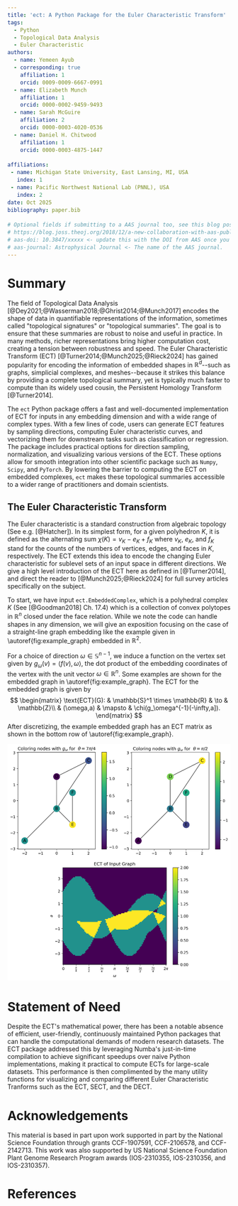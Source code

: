 ```yaml
---
title: 'ect: A Python Package for the Euler Characteristic Transform'
tags:
  - Python
  - Topological Data Analysis
  - Euler Characteristic 
authors:
  - name: Yemeen Ayub
  - corresponding: true
    affiliation: 1
    orcid: 0009-0009-6667-0991
  - name: Elizabeth Munch
    affiliation: 1
    orcid: 0000-0002-9459-9493
  - name: Sarah McGuire
    affiliation: 2
    orcid: 0000-0003-4020-0536
  - name: Daniel H. Chitwood 
    affiliation: 1
    orcid: 0000-0003-4875-1447

affiliations:
 - name: Michigan State University, East Lansing, MI, USA
   index: 1
 - name: Pacific Northwest National Lab (PNNL), USA
   index: 2
date: Oct 2025
bibliography: paper.bib

# Optional fields if submitting to a AAS journal too, see this blog post:
# https://blog.joss.theoj.org/2018/12/a-new-collaboration-with-aas-publishings
# aas-doi: 10.3847/xxxxx <- update this with the DOI from AAS once you know it.
# aas-journal: Astrophysical Journal <- The name of the AAS journal.
---
```


# Summary

The field of Topological Data Analysis [@Dey2021;@Wasserman2018;@Ghrist2014;@Munch2017] encodes the shape of data in quantifiable representations of the information, sometimes called "topological signatures" or "topological summaries". The goal is to ensure that these summaries are robust to noise and useful in practice. In many methods, richer representations bring higher computation cost, creating a tension between robustness and speed. The Euler Characteristic Transform (ECT) [@Turner2014;@Munch2025;@Rieck2024] has gained popularity for encoding the information of embedded shapes in $\mathbb{R}^d$--such as graphs, simplicial complexes, and meshes--because it strikes this balance by providing a complete topological summary, yet is typically much faster to compute than its widely used cousin, the Persistent Homology Transform [@Turner2014].

The `ect` Python package offers a fast and well-documented implementation of ECT for inputs in any embedding dimension and with a wide range of complex types. With a few lines of code, users can generate ECT features by sampling directions, computing Euler characteristic curves, and vectorizing them for downstream tasks such as classification or regression. The package includes practical options for direction sampling, normalization, and visualizing various versions of the ECT. These options allow for smooth integration into other scientific package such as `Numpy`, `Scipy`, and `PyTorch`. By lowering the barrier to computing the ECT on embedded complexes, `ect` makes these topological summaries accessible to a wider range of practitioners and domain scientists.

## The Euler Characteristic Transform

The Euler characteristic is a standard construction from algebraic topology (See e.g. [@Hatcher]). 
In its simplest form, for a given polyhedron $K$, it is defined as the alternating sum $\chi(K) = v_K-e_K+f_K$ where $v_K$, $e_K$, and $f_K$ stand for the counts of the numbers of vertices, edges, and faces in $K$, respectively.
The ECT extends this idea to encode the changing Euler characteristic for sublevel sets of an input space in different directions.
We give a high level introduction of the ECT here as defined in [@Turner2014], and direct the reader to [@Munch2025;@Rieck2024] for full survey articles specifically on the subject. 
<!-- Further, note that the code is built to handle embedded cell complexes of arbitrary dimension, but for ease of introduction, we explain the basics using embedded graphs. -->

To start, we have input `ect.EmbeddedComplex`, which is a polyhedral complex $K$ (See [@Goodman2018] Ch. 17.4) which is a collection of convex polytopes in $\mathbb{R}^n$ closed under the face relation. While we note the code can handle shapes in any dimension, we will give an exposition focusing on the case of a straight-line graph embedding like the example given in \autoref{fig:example_graph} embedded in $\mathbb{R}^2$.

For a choice of direction $\omega \in \mathbb{S}^{n-1}$, we induce a function on the vertex set given by $g_\omega(v) = \langle f(v), \omega\rangle$, the dot product of the embedding coordinates of the vertex with the unit vector $\omega \in \mathbb{R}^n$. 
Some examples are shown for the embedded graph in \autoref{fig:example_graph}. 
The ECT for the embedded graph is given by
$$
\begin{matrix}
\text{ECT}(G): & \mathbb{S}^1 \times \mathbb{R} & \to &  \mathbb{Z}\\
& (\omega,a) & \mapsto & \chi(g_\omega^{-1}(-\infty,a]).
\end{matrix}
$$
After discretizing, the example embedded graph has an ECT matrix as shown in the bottom row of \autoref{fig:example_graph}.

![(Top row) An example of an embedded graph with two choices of function $f_\omega$ drawn as the coloring on the nodes. (Bottom) The ECT matrix of the graph shown.\label{fig:example_graph}](figures/CombineGraphExample.png)

<!-- ![A filtration of a graph showing the sublevel sets of $g_\omega$ for a fixed direction $\omega$. The vertices and edges are added to the filtration as the height increases.\label{fig:filtration}](figures/filtration.png) -->

<!-- ## Extension to higher dimensional embedding

In theory, the ECT can be defined for a space embedded in $\mathbb{R}^d$ for any $d$. 
In practice, for applications geared toward encoding shapes seen in the physical world, this is largely limited to the cases $d=2$ or $d=3$. 
Still, issues arise in applications in the case of $d=3$ where the choice for discretizing the directions chosen on the sphere $\mathbb{S}^2$ is not canonical like the case of $d=2$ and the circle $\mathbb{S}^1$ [@Mardia1999]. 
To this end we have implemented **Make sure this is true** the 3D ECT for graph inputs. 
In order to handle issues with choices of direction discretiziations, we have implemented multiple options for sampling, **Which ones? **
- Uniform in $\theta$ and $\rho$? 
- Whatever other sampling methods I can find in that directions book. 
- From wikipedia: 
  - [Kent distribution](https://en.wikipedia.org/wiki/Kent_distribution) 
  - [von Mises-Fisher](https://en.wikipedia.org/wiki/Von_Mises%E2%80%93Fisher_distribution#Matrix_Von_Mises-Fisher)




## Capabilities of the `ect` package 

The main functionality of the `ect` package is to compute the ECT using the class `ect.ect.ECT`, including for higher dimensional structures than described in the previous section.
This can be modified to accept different choices of subsets of directions of the sphere $\mathbb{S}^{n-1}$, including uniform and random sampling methods.
Variants of the ECT are also implemented including the Smooth Euler Characteristic Transform (SECT) [@Crawford2019;@Meng2022]; and the Differentiable Euler Characteristic Transform (DECT) [@Roell2024]. 
The ECT output is also capable of easily returning distances between transforms, generally defined as the $L_p$ distance between two functions $ECT(K_1), ECT(K_2):\mathbb{S}^{n-1} \times \mathbb{R} \to \mathbb{Z}$.

<!-- ![MDS of Matisse](figures/Matisse_MDS.png) -->


# Statement of Need

Despite the ECT's mathematical power, there has been a notable absence of efficient, user-friendly, continuously maintained Python packages that can handle the computational demands of modern research datasets. The ECT package addressed this by leveraging Numba's just-in-time compilation to achieve significant speedups over naive Python implementations, making it practical to compute ECTs for large-scale datasets. This performance is then complimented by the many utility functions for visualizing and comparing different Euler Characteristic Tranforms such as the ECT, SECT, and the DECT.



# Acknowledgements

This material is based in part upon work supported in part by the National Science Foundation through grants
CCF-1907591,
CCF-2106578,
and CCF-2142713.
This work was also supported by US National Science Foundation Plant Genome Research Program awards (IOS-2310355, IOS-2310356, and IOS-2310357).

# References
